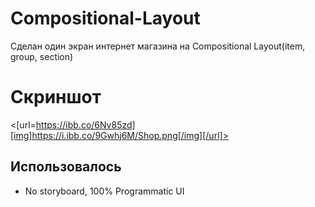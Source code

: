 # Compositional-Layout
Cделан один экран интернет магазина на Compositional Layout(item, group, section) 

# Скриншот
<[url=https://ibb.co/6Nv85zd][img]https://i.ibb.co/9Gwhj6M/Shop.png[/img][/url]>

## **Использовалось**
- No storyboard, 100% Programmatic UI
